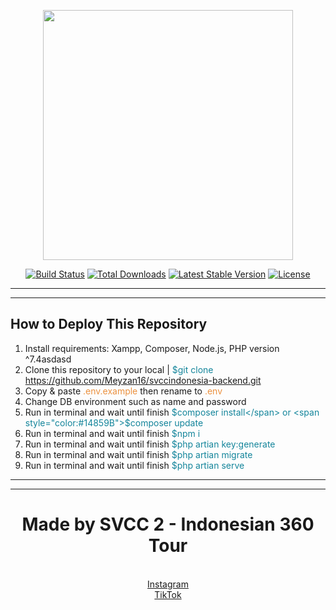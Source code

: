 <p align="center"><a href="https://laravel.com" target="_blank"><img src="https://raw.githubusercontent.com/laravel/art/master/logo-lockup/5%20SVG/2%20CMYK/1%20Full%20Color/laravel-logolockup-cmyk-red.svg" width="400"></a></p>

<p align="center">
<a href="https://travis-ci.org/laravel/framework"><img src="https://travis-ci.org/laravel/framework.svg" alt="Build Status"></a>
<a href="https://packagist.org/packages/laravel/framework"><img src="https://img.shields.io/packagist/dt/laravel/framework" alt="Total Downloads"></a>
<a href="https://packagist.org/packages/laravel/framework"><img src="https://img.shields.io/packagist/v/laravel/framework" alt="Latest Stable Version"></a>
<a href="https://packagist.org/packages/laravel/framework"><img src="https://img.shields.io/packagist/l/laravel/framework" alt="License"></a>
</p>



<hr>
<hr>

## How to Deploy This Repository
1. Install requirements: Xampp, Composer, Node.js, PHP version ^7.4asdasd 
2. Clone this repository to your local | <span style="color: #14859B">$git clone https://github.com/Meyzan16/svccindonesia-backend.git </span>
3. Copy & paste <span style="color: #EB913F">.env.example</span> then rename to <span style="color: #EB913F">.env</span>
4. Change DB environment such as name and password 
5. Run in terminal and wait until finish <span style="color: #14859B">$composer install</span> or <span style="color:#14859B">$composer update</span>
6. Run in terminal and wait until finish <span style="color: #14859B">$npm i</span>
7. Run in terminal and wait until finish <span style="color: #14859B">$php artian key:generate</span>
8. Run in terminal and wait until finish <span style="color: #14859B">$php artian migrate</span>
9. Run in terminal and wait until finish <span style="color: #14859B">$php artian serve</span>

<hr>
<hr>

<h1 align="center">Made by SVCC 2 - Indonesian 360 Tour</h1>
<p align="center">
<br>
<a href="https://instagram.com/id360tour"> Instagram</a>
<br>
<a href="https://www.tiktok.com/@id360tour"> TikTok</a>
</p>
